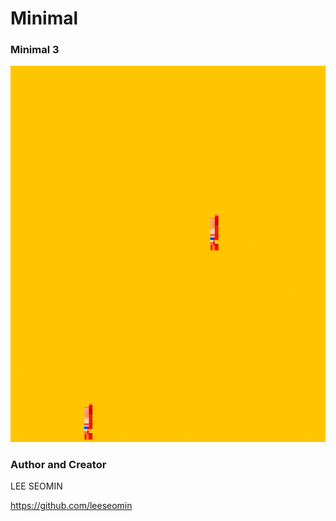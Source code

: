 # Minimal 


### Minimal 3

 <img src="https://github.com/leeseomin/minimal/blob/main/art/min3.png" width="2000">









 ### Author and Creator
 
 LEE SEOMIN
 

 https://github.com/leeseomin
